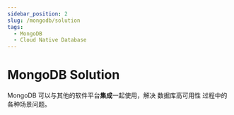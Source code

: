 ```yaml
---
sidebar_position: 2
slug: /mongodb/solution
tags:
  - MongoDB
  - Cloud Native Database
---
```


# MongoDB Solution

MongoDB 可以与其他的软件平台**集成**一起使用，解决 数据库高可用性 过程中的各种场景问题。

